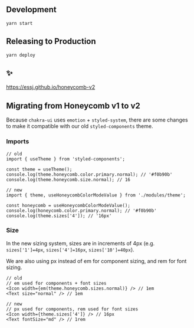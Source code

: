 ## Development

`yarn start`

## Releasing to Production

`yarn deploy`

## ✨

https://essj.github.io/honeycomb-v2

## Migrating from Honeycomb v1 to v2

Because `chakra-ui` uses `emotion` + `styled-system`, there are some changes to make it compatible with our old `styled-components` theme.

### Imports
```
// old
import { useTheme } from 'styled-components';

const theme = useTheme();
console.log(theme.honeycomb.color.primary.normal); // '#f0b90b'
console.log(theme.honeycomb.size.normal); // 16

// new
import { theme, useHoneycombColorModeValue } from './modules/theme';

const honeycomb = useHoneycombColorModeValue();
console.log(honeycomb.color.primary.normal); // '#f0b90b'
console.log(theme.sizes['4']); // '16px'
```

### Size

In the new sizing system, sizes are in increments of 4px (e.g. `sizes['1']=4px`, `sizes['4']=16px`, `sizes['10']=40px`).

We are also using px instead of em for component sizing, and rem for font sizing.

```
// old
// em used for components + font sizes
<Icon width={em(theme.honeycomb.sizes.normal)} /> // 1em
<Text size="normal" /> // 1em

// new
// px used for components, rem used for font sizes
<Icon width={theme.sizes['4']} /> // 16px
<Text fontSize="md" /> // 1rem
```
